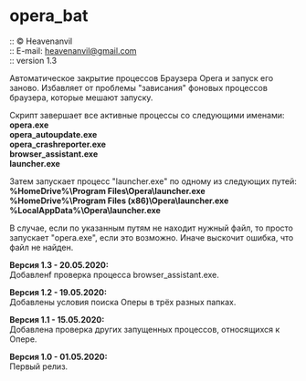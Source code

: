 # opera_bat
:: © Heavenanvil<br>
:: E-mail: heavenanvil@gmail.com<br>
:: version 1.3

Автоматическое закрытие процессов Браузера Opera и запуск его заново.
Избавляет от проблемы "зависания" фоновых процессов браузера, которые мешают запуску.

Скрипт завершает все активные процессы со следующими именами:<br>
<b>opera.exe</b><br>
<b>opera_autoupdate.exe</b><br>
<b>opera_crashreporter.exe</b><br>
<b>browser_assistant.exe</b><br>
<b>launcher.exe</b><br>

Затем запускает процесс "launcher.exe" по одному из следующих путей:<br>
<b>%HomeDrive%\Program Files\Opera\launcher.exe</b><br>
<b>%HomeDrive%\Program Files (x86)\Opera\launcher.exe</b><br>
<b>%LocalAppData%\Opera\launcher.exe</b><br>

В случае, если по указанным путям не находит нужный файл, то просто запускает "opera.exe", если это возможно.
Иначе выскочит ошибка, что файл не найден.

<b>Версия 1.3 - 20.05.2020:</b><br>
Добавленf проверка процесса browser_assistant.exe.

<b>Версия 1.2 - 19.05.2020:</b><br>
Добавлены условия поиска Оперы в трёх разных папках.

<b>Версия 1.1 - 15.05.2020:</b><br>
Добавлена проверка других запущенных процессов, относящихся к Опере.

<b>Версия 1.0 - 01.05.2020:</b><br>
Первый релиз.
